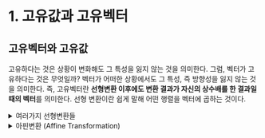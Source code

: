 # 1. 고유값과 고유벡터

## 고유벡터와 고유값

고유하다는 것은 상황이 변화해도 그 특성을 잃지 않는 것을 의미한다. 그럼, 벡터가 고유하다는 것은 무엇일까? 벡터가 어떠한 상황에서도 그 특성, 즉 방향성을 잃지 않는 것을 의미한다. 즉, 고유벡터란 **선형변환 이후에도 변환 결과가 자신의 상수배를 한 결과일 때의 벡터**를 의미한다. 선형 변환이란 쉽게 말해 어떤 행렬을 벡터에 곱하는 것이다.

<details>
    <summary> 여러가지 선형변환들 </summary>

**선형변환이란?**

벡터에 어떠한 행렬을 곱하는 것을 '벡터에 행렬을 통과시킨다'라고 표현한다. 아무튼, 벡터에 어떠한 행렬을 곱하게 되면 벡터의 크기와 방향이 변한다.

하지만, 아무리 벡터의 크기나 방향이 변해 봤자, 조금 더 벡터의 크기가 커진다거나, 벡터의 방향이 치우치는 정도에 그치게 된다. 벡터가 곡선의 형상을 띄거나 하지는 않는다는 것이다. 이를 '선형적으로 변화했다'라고 말한다.

이처럼, 벡터가 어떠한 행렬을 통과하여 선형적인 변화를 일으키게 하는 것을 **선형변환 (linear transformation)** 이라고 한다.


선형변환에 속하는 다양한 변환들이 있으며, 모든 변환들은 행렬을 곱하여 이뤄진다. 어찌보면, 벡터에 곱해지는 행렬이 곧 함수와도 같은 역할을 한다고 볼 수 있다. 이런 변환들은 주로 컴퓨터 그래픽에 많이 활용된다. 하지만 아핀변환이라는 것은 LLM에서도 자주 언급되긴 한다.


---

▶️**scailing (비례변환)**  비례변환은 벡터의 방향과 크기가 변화하는 변환을 의미한다.

▶️**Rotation (회전변환)**  회전변환은 좌표평면이 원점을 중심으로 회전하는 것을 의미한다. 회전변환된 벡터는 원래의 벡터와 선형독립이며, 회전변환시 고유값과 고유벡터는 존재하지 않는다. 

▶️**Shearing (전단변환)** 전단변환은 특정 차원값에만 변화를 주는 변환을 의미한다. 기하학적으로 이해하면, y축을 고정하고 x축 방향으로만 변화를 가하는 것을 의미한다.

앞서 살펴본 변환들은 모두 원점이 변화하지 않는 변환이다. 원점을 이동시키는 변환도 있다. 바로 **이동변환** 이라는 것인데, 대표적으로 **아핀변환(Affine)** 이 있다.              
</details>

<details>
    <summary>아핀변환 (Affine Transformation)</summary>
    ㅇㅇ
<details>



식으로 나타내면 다음과 같이 표현할 수 있다.

$$
Xv = \lambda v
$$

여기서 $$\lambda$$ 는 벡터에 곱해지는 스칼라를 의미한다. 이 스칼라 값인 람다를 **고유값**이라고 칭한다. 즉, 고유값이란 고유벡터에 곱해지는 상수값을 의미한다.

고유벡터는 하나만 존재할 수도, 무한하게 존재할 수도 있으며, 고유 벡터가 아예 존재하지 않을 수 있다. 다음은 고유벡터를 구하는 과정을 나타낸 식이다.

$$
Av = \lambda v
\newline
\newline
Av - \lambda v = 0
\newline
(A- \lambda I)v = 0
\newline
v \neq 0, \space  (A-\lambda I) = 0
\newline
eigen\space vector = v \forall N(A - \lambda I)
$$

고유벡터가 무한히 존재하는 경우, 보통 해당 벡터의 basis를 고유벡터로 삼는다. 고유벡터가 무한히 존재하는 경우는 보통 행렬식이 0, 즉, 곱해지는 행렬이 선형 종속이라 1차원에서 span하는 경우이다. 이런 케이스를 시각적으로 보면, 좌표 평면이 일직선으로 짜부라드는 것을 확인할 수 있다.

---

## 고유값 분해 (eigenvalue decomposition)

고유값 분해는 말 그대로 어떤 벡터를 스칼라(고유값)과 고유 벡터로 나누는 것을 의미한다.

$$\lambda$$ 값은 여러 개 존재할 수 있으며, 대각행렬로 lambda 값들을 표현할 수 있다. 대각행렬로 나타낸 람다값은 대문자 람다 $$\Lambda$$로 나타낸다.

$$AV = V \Lambda$$ 로 나타낼 수 있는데, 고윳값을 갖는 모든 벡터는 Invertable 하다는 성질을 활용해 식을 정리하면

$$
A = V \Lambda  V^{-1}
$$ 
로 정리할 수 있다.

이번에는 $$\Lambda$$만 남도록 식을 정리해보자. 마찬가지로, V의 invertable한 성질을 활용하도록 한다. 

$$
V^{-1}A = V^{-1}V\Lambda V^{-1}
\newline
V^{-1}AV = V^{-1}\Lambda V^{-1}V
\newline
V^{-1}AV = \Lambda
$$


다음은 고유값 분해와 관련된 특성들이다.

1. $$A^T$$의 고유값은 A의 고유값과 같다.

2. A가 orthogonal matrix이면, $$\lambda = \pm 1$$ 이다.

    $$
    A = Q
    \newline
    Qv = \lambda v
    \newline
    (Qv)^T Qv=v^TQ^TQv
    \newline
    Q^TQ = I,\newline
     \therefore (Qv)^TQv =||v||_2^2 
    $$

    이렇게 되면
    
    $$
    \lambda^2 v^2 = ||v||_2^2
    \newline
    \therefore \lambda = \pm 1
    $$
    
    가 성립한다.

3. A가 Postivie Semi Definite (PSD) 이면 $$\lambda$$는 무조건 0보다 크거나 같다.

<details>
    <summary>Positive Semi Definte란?</summary>
</details>

4. Diagonal Matrix $$\Lambda$$의 Non-Zero 고유값의 개수는 rank와 동일하다.
    
    이 성질은 고유값 분해를 기하학적으로 이해하는데 중요하다.

    rank라는 것은, 벡터의 계수, 즉 벡터가 span하는 차원을 의미한다.

    A는 고유벡터와 고유값의 곱으로 표현된다. 즉, 벡터와 벡터의 스팬하는 비율을 구하는 것이다.

    즉, 고유값 분해란 A의 고유벡터가 span하는 차원들에 대한 벡터로 쪼개고,

    각 차원에 곱해진 $$\lambda_k$$를 찾는 과정이다.

    여기서 $$\lambda$$는 각 차원별로 곱해지는 값의 모음이므로, 대각행렬성분의 개수가 곧 고유벡터의 랭크와 같다.

    Lambda의 값은 제각각인데, 데이터 압축의 분야에서는 고유값 분해 후, 크기가 작은 고유값은 제거하는 방식으로 데이터를 압축한다. 


5. Symmetric Matrix는 무조건 Diagonalizable 하며 (역 성립 X), 따라서 $$ A = Q\Lambda Q^T$$ 된다.
    
<details>
    <summary>대각화란?(diangolize)</summary>
</details>

고유값 분해로 얻을 수 있는 장점은 무엇일까?

1. **행렬의 거듭제곱 계산이 용이해진다**

    고유값분해가 되는 행렬을 거듭제곱하면 다음과 같이 나타낼 수 있다.

    $$
    A^k = V\Lambda V^{-1} \cdot V\Lambda V^{-1} \cdot V\Lambda V^{-1} ... 
    $$

    여기서 $$V^{-1}V$$는 $$I$$로, 나열된 수식에서 소거된다. 따라서, 이를 정리하면

    $$
    A^k = V\Lambda^k V^{-1}
    $$ 
    을 얻을 수 있는데, $$\Lambda^k$$는 대각행렬의 제곱이므로 복잡한 연산 없이 대각성분들을 k승 해주기만 하면 된다. 


2. **고유값 분해를 통해 쉽게 Inverse Matrix를 얻을 수 있다**

    $$
    A^{-1} = (V\Lambda V^{-1})^{-1}
    \newline
    V\Lambda^{-1}V^{-1}
    $$



3. **행렬식을 구하기 쉽다**
    
    A의 행렬식을 고유값과 고유벡터의 곱으로 나타내면

    $$
    det(A) = det(V\Lambda V^{-1})
    \newline
    det(A) = det(V)det(\Lambda)det(V^{-1})
    $$
    인데, invese 벡터의 행렬식은 벡터의 행렬식의 약수이다.
    
    따라서, 결국에는 $$det(A) = det(\Lambda)$$ 만 남는다.

    그리고, 대각행렬에서의 행렬식은 곧 대각성분들의 총 곱과 같으므로
    
    $$
    det(A) = \Pi_{i=1}^n \lambda_{i}
    $$
    
    가 성립한다.


4. **trace(대각합)값을 구하기 쉽다**

    대각합은 대각선상의 성분들을 더하는 것이다.

    $$tr(A) = tr(V\Lambda V^{-1})$$이고, 대각합의 성질 상, $$tr(V\Lambda V^{-1}) = tr(\Lambda VV^{-1})$$ 로도 정리할 수 있다.
    
    $$tr(\Lambda VV^{-1}) = tr(\Lambda)$$ 이므로, $$tr(A) = tr(\Lambda)$$이다. 
    
    따라서,
    
    $$
    tr(A) = tr(\Lambda) = \Sigma_{i=1}^{n} \lambda_{i}
    $$
    
    가 성립한다. 즉, A의 대각합은 고유값의 합과 동일하다는 것이다.


5. **rank-deficient인 행렬일 경우, 0인 고유값이 하나 이상 존재함을 알 수 있다.**

    rank-deficient는 선형 종속인 행렬임을 파악할 수 있는 요소이다. rank-deficient인 경우, $$\lambda$$는 0인 고유값을 반드시 갖게 되는 성질이 있다. 직관적으로 생각하면, full rank가 아닌 이상, 백터의 스팬 차원이 하나 줄어든다.
    

    따라서, 고유벡터를 각 차원 공간에서 스팬하도록 하는 행렬 $$\Lambda$$도 원본 행렬과 동일한 크기의 대각행렬이 되겠지만, 스팬하지 않는 차원의 대각 성분값은 0이 될 수 밖에 없는 것이다. 
    
    
    이를 수식으로 증명하면 다음과 같다.

    $$ 
    A = 
    
    \begin{bmatrix} 
    1 & 2 \\
    3 & 6 \\ 
    \end{bmatrix}, 
        v = 
    \begin{bmatrix}
        x\\
        y\\
    \end{bmatrix}
    \newline
    
    Av = \lambda v
    
    \newline
    
    
    \newline
    
    \begin{bmatrix} 
        1 & 2 \\
        3 & 6 \\ 
    \end{bmatrix}
    *
    \begin{bmatrix} 
        x \\
        y \\ 
    \end{bmatrix}
    =
    \lambda*
    \begin{bmatrix} 
        x \\
        y \\ 
    \end{bmatrix}

    \newline
    \begin{bmatrix} 
        x + 2y \\
        3x + 6y \\ 
    \end{bmatrix}
    =
    \lambda * 
    \begin{bmatrix} 
        x \\
        y \\ 
    \end{bmatrix}

    = 
    \begin{bmatrix}
        \lambda x \\
        \lambda y \\
    \end{bmatrix}
    \newline
    \newline
    \therefore x + 2y = \lambda x, 3x+6y = \lambda y
    \newline
    2y = (\lambda -1)x
    $$ 
    
    로 정리할 수 있다. 이를 $$3x+6y = \lambda y$$ 에 대입하면,

    $$
    3x+3(\lambda - 1)x = \lambda((\lambda-1)x/2)
    \newline
    6\lambda = (\lambda^2-\lambda)x
    \newline
    6 = (\lambda -1)x
    \newline
    x= 6/(\lambda-1)
    $$
    
    이를 다시 원래 식에 대입하면

    $$
    2y = (\lambda-1)x
    \newline
    (\lambda -1)*6/(\lambda-1) = 6
    \newline
    \therefore y = 3
    $$

    를 구할 수 있다.
    
    이를 다시 식에 대입하면 첫 번째 방정식에선 다음의 값이 도출된다.
   
    $$
    x + 6 = \lambda x
    \newline
    (\lambda-1)x = 6
    $$
    
    두 번째 방정식에선 다음의 식이 도출된다.
    
    $$
    3x+6*3 = \lambda*3
    \newline
    x+6 = \lambda,
    x = \lambda-6
    $$
    
    두 번째 방정식에서 얻은 x의 값을 첫 번째 방정식에 대입하면

 
    $$
    3x =3\lambda-18
    \newline
    x = \lambda-6
    $$

    x를 앞서 정리한 $$2y = (\lambda-1)x, y = 3$$에 대입하면

    $$
    (\lambda-1)(\lambda-6) = 6
    \newline
    \lambda-7\lambda+6 = 6
    \newline
    \lambda(\lambda-7) = 0
    $$

    위의 식에서 $$\lambda$$는 0 또는 7의 값을 갖는 것을 확인 할 수 있다.

<details>
    <summary>rank-deficient란?</summary>
    rank는 행렬이 갖는 독립적인 행이나 열의 개수를 의미한다. 정방행렬에서 full rank는 랭크가 n개, n x m 행렬에서 full-row rank는 rank가 n, full-column rank에서 rank는 m이다. rank-deficient는 n x m 행렬에서 rank 값이 min(n,m) 보다 작은 경우를 의미한다. 즉, 행렬의 벡터가 독립적이지 않아, 행렬의 차원 수 만큼 벡터가 표현될 수 없는 상태를 의미한다. rank-deficient는 따라서 선형 종속인 상태를 의미하기도 하므로, rank-deficient인 행렬의 행렬식은 0이 될 수밖에 없다.
</details>